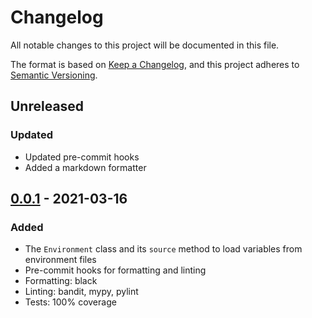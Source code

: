 # Changelog

All notable changes to this project will be documented in this file.

The format is based on [Keep a Changelog](https://keepachangelog.com/en/1.0.0/),
and this project adheres to [Semantic Versioning](https://semver.org/spec/v2.0.0.html).

## Unreleased

### Updated

- Updated pre-commit hooks
- Added a markdown formatter

## [0.0.1] - 2021-03-16

### Added

- The `Environment` class and its `source` method to load variables from
  environment files
- Pre-commit hooks for formatting and linting
- Formatting: black
- Linting: bandit, mypy, pylint
- Tests: 100% coverage

[0.0.1]: https://github.com/pineapple-electric/evars/releases/tag/v0.0.1
